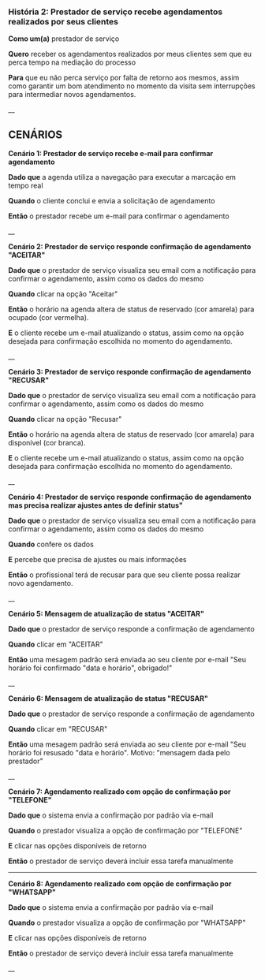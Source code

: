 ### **História 2: Prestador de serviço recebe agendamentos realizados por seus clientes**

**Como um(a)**  prestador de serviço

**Quero** receber os agendamentos realizados por meus clientes sem que eu perca tempo na mediação do processo

**Para** que eu não perca serviço por falta de retorno aos mesmos, assim como garantir um bom atendimento no momento da visita sem interrupções para intermediar novos agendamentos.

__


## CENÁRIOS

**Cenário 1: Prestador de serviço recebe e-mail para confirmar agendamento**

**Dado que** a agenda utiliza a navegação para executar a marcação em tempo real 

**Quando**   o cliente conclui e envia a solicitação de agendamento

**Então**    o prestador recebe um e-mail para confirmar o agendamento

__

**Cenário 2: Prestador de serviço responde confirmação de agendamento "ACEITAR"**

**Dado que**  o prestador de serviço visualiza seu email com a notificação para confirmar o agendamento, assim como os dados do mesmo

**Quando**   clicar na opção "Aceitar"

**Então**    o horário na agenda altera de status de reservado (cor amarela) para ocupado (cor vermelha).

**E**       o cliente recebe um e-mail atualizando o status, assim como na opção desejada para confirmação escolhida no momento do agendamento.

__

**Cenário 3: Prestador de serviço responde confirmação de agendamento "RECUSAR"**

**Dado que**  o prestador de serviço visualiza seu email com a notificação para confirmar o agendamento, assim como os dados do mesmo

**Quando**   clicar na opção "Recusar"

**Então**   o horário na agenda altera de status de reservado (cor amarela) para disponível (cor branca).

**E**       o cliente recebe um e-mail atualizando o status, assim como na opção desejada para confirmação escolhida no momento do agendamento.

__

**Cenário 4: Prestador de serviço responde confirmação de agendamento mas precisa realizar ajustes antes de definir status"**

**Dado que** o prestador de serviço visualiza seu email com a notificação para confirmar o agendamento, assim como os dados do mesmo

**Quando**   confere os dados 

**E**        percebe que precisa de ajustes ou mais informações

**Então**    o profissional terá de recusar para que seu cliente possa realizar novo agendamento.

__

**Cenário 5: Mensagem de atualização de status "ACEITAR"**

**Dado que** o prestador de serviço responde a confirmação de agendamento

**Quando**   clicar em "ACEITAR"

**Então**    uma mesagem padrão será enviada ao seu cliente por e-mail "Seu horário foi confirmado "data e horário", obrigado!"

__

**Cenário 6: Mensagem de atualização de status "RECUSAR"**

**Dado que** o prestador de serviço responde a confirmação de agendamento

**Quando**   clicar em "RECUSAR"

**Então**    uma mesagem padrão será enviada ao seu cliente por e-mail "Seu horário foi resusado "data e horário". Motivo: "mensagem dada pelo prestador"

__

**Cenário 7: Agendamento realizado com opção de confirmação por "TELEFONE"**

**Dado que** o sistema envia a confirmação por padrão via e-mail

**Quando**  o prestador visualiza a opção de confirmação por "TELEFONE" 

**E**    clicar nas opções disponíveis de retorno

**Então**  o prestador de serviço deverá incluir essa tarefa manualmente

___

**Cenário 8: Agendamento realizado com opção de confirmação por "WHATSAPP"**

**Dado que** o sistema envia a confirmação por padrão via e-mail

**Quando**  o prestador visualiza a opção de confirmação por "WHATSAPP" 

**E**    clicar nas opções disponíveis de retorno

**Então**  o prestador de serviço deverá incluir essa tarefa manualmente

__
